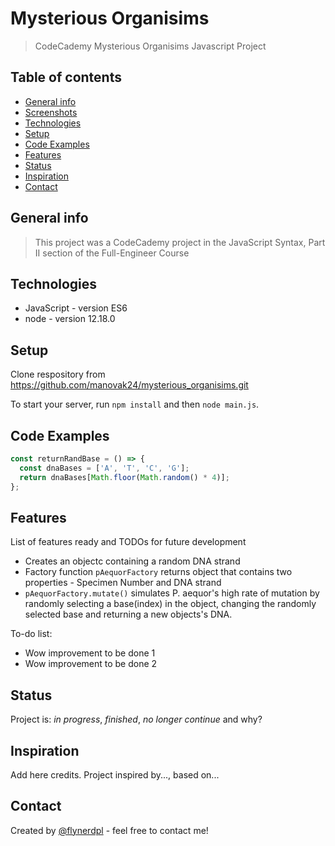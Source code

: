 # Mysterious Organisims
> CodeCademy Mysterious Organisims Javascript Project

## Table of contents
* [General info](#general-info)
* [Screenshots](#screenshots)
* [Technologies](#technologies)
* [Setup](#setup)
* [Code Examples](#code-examples)
* [Features](#features)
* [Status](#status)
* [Inspiration](#inspiration)
* [Contact](#contact)

## General info
> This project was a CodeCademy project in the JavaScript Syntax, Part II section of the Full-Engineer Course

## Technologies
* JavaScript - version ES6
* node - version 12.18.0

## Setup
Clone respository from https://github.com/manovak24/mysterious_organisims.git

To start your server, run `npm install` and then `node main.js`.

## Code Examples

```js
const returnRandBase = () => {
  const dnaBases = ['A', 'T', 'C', 'G'];
  return dnaBases[Math.floor(Math.random() * 4)];
};
```

## Features
List of features ready and TODOs for future development
* Creates an objectc containing a random DNA strand
* Factory function `pAequorFactory` returns object that contains two properties - Specimen Number and DNA strand
* `pAequorFactory.mutate()` simulates P. aequor's high rate of mutation by randomly selecting a base(index) in the object, changing the randomly selected base and returning a new objects's DNA.

To-do list:
* Wow improvement to be done 1
* Wow improvement to be done 2

## Status
Project is: _in progress_, _finished_, _no longer continue_ and why?

## Inspiration
Add here credits. Project inspired by..., based on...

## Contact
Created by [@flynerdpl](https://www.flynerd.pl/) - feel free to contact me!